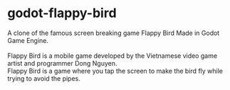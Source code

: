 # godot-flappy-bird
A clone of the famous screen breaking game Flappy Bird Made in Godot Game Engine.  
<br /> 
Flappy Bird is a mobile game developed by the Vietnamese video game artist and programmer Dong Nguyen. 
<br />
Flappy Bird is a game where you tap the screen to make the bird fly while trying to avoid the pipes.
